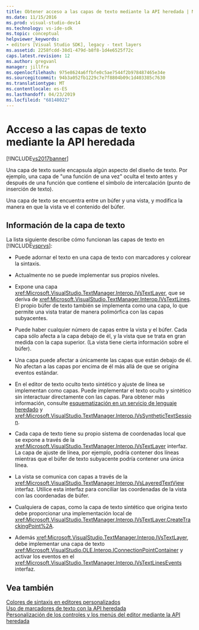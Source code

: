 ```yaml
---
title: Obtener acceso a las capas de texto mediante la API heredada | Microsoft Docs
ms.date: 11/15/2016
ms.prod: visual-studio-dev14
ms.technology: vs-ide-sdk
ms.topic: conceptual
helpviewer_keywords:
- editors [Visual Studio SDK], legacy - text layers
ms.assetid: 2258fcdd-38d1-479d-b8f8-1d4e6525f72c
caps.latest.revision: 12
ms.author: gregvanl
manager: jillfra
ms.openlocfilehash: 975e8624a6ffbfe0c5ae7544f2b978487465e34e
ms.sourcegitcommit: 94b3a052fb1229c7e7f8804b09c1d403385c7630
ms.translationtype: MT
ms.contentlocale: es-ES
ms.lasthandoff: 04/23/2019
ms.locfileid: "68148022"
---
```

# <a name="accessing-text-layers-by-using-the-legacy-api"></a>Acceso a las capas de texto mediante la API heredada
[!INCLUDE[vs2017banner](../includes/vs2017banner.md)]

Una capa de texto suele encapsula algún aspecto del diseño de texto. Por ejemplo, una capa de "una función de una vez" oculta el texto antes y después de una función que contiene el símbolo de intercalación (punto de inserción de texto).  
  
 Una capa de texto se encuentra entre un búfer y una vista, y modifica la manera en que la vista ve el contenido del búfer.  
  
## <a name="text-layer-information"></a>Información de la capa de texto  
 La lista siguiente describe cómo funcionan las capas de texto en [!INCLUDE[vsprvs](../includes/vsprvs-md.md)]:  
  
- Puede adornar el texto en una capa de texto con marcadores y colorear la sintaxis.  
  
- Actualmente no se puede implementar sus propios niveles.  
  
- Expone una capa <xref:Microsoft.VisualStudio.TextManager.Interop.IVsTextLayer>, que se deriva de <xref:Microsoft.VisualStudio.TextManager.Interop.IVsTextLines>. El propio búfer de texto también se implementa como una capa, lo que permite una vista tratar de manera polimórfica con las capas subyacentes.  
  
- Puede haber cualquier número de capas entre la vista y el búfer. Cada capa sólo afecta a la capa debajo de él, y la vista que se trata en gran medida con la capa superior. (La vista tiene cierta información sobre el búfer).  
  
- Una capa puede afectar a únicamente las capas que están debajo de él. No afectan a las capas por encima de él más allá de que se origina eventos estándar.  
  
- En el editor de texto oculto texto sintético y ajuste de línea se implementan como capas. Puede implementar el texto oculto y sintético sin interactuar directamente con las capas. Para obtener más información, consulte [esquematización en un servicio de lenguaje heredado](../extensibility/internals/outlining-in-a-legacy-language-service.md) y <xref:Microsoft.VisualStudio.TextManager.Interop.IVsSyntheticTextSession>.  
  
- Cada capa de texto tiene su propio sistema de coordenadas local que se expone a través de la <xref:Microsoft.VisualStudio.TextManager.Interop.IVsTextLayer> interfaz. La capa de ajuste de línea, por ejemplo, podría contener dos líneas mientras que el búfer de texto subyacente podría contener una única línea.  
  
- La vista se comunica con capas a través de la <xref:Microsoft.VisualStudio.TextManager.Interop.IVsLayeredTextView> interfaz. Utilice esta interfaz para conciliar las coordenadas de la vista con las coordenadas de búfer.  
  
- Cualquiera de capas, como la capa de texto sintético que origina texto debe proporcionar una implementación local de <xref:Microsoft.VisualStudio.TextManager.Interop.IVsTextLayer.CreateTrackingPoint%2A>.  
  
- Además <xref:Microsoft.VisualStudio.TextManager.Interop.IVsTextLayer>, debe implementar una capa de texto <xref:Microsoft.VisualStudio.OLE.Interop.IConnectionPointContainer> y activar los eventos en el <xref:Microsoft.VisualStudio.TextManager.Interop.IVsTextLinesEvents> interfaz.  
  
## <a name="see-also"></a>Vea también  
 [Colores de sintaxis en editores personalizados](../extensibility/syntax-coloring-in-custom-editors.md)   
 [Uso de marcadores de texto con la API heredada](../extensibility/using-text-markers-with-the-legacy-api.md)   
 [Personalización de los controles y los menús del editor mediante la API heredada](../extensibility/customizing-editor-controls-and-menus-by-using-the-legacy-api.md)
